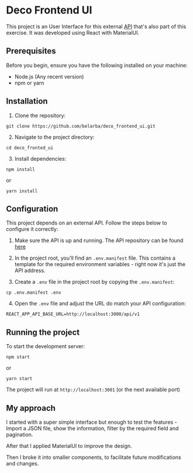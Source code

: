 # Deco Frontend UI

This project is an User Interface for this external [API](https://github.com/belarba/deco_backend_api) that's also part of this exercise.
It was developed using React with MaterialUI.

## Prerequisites

Before you begin, ensure you have the following installed on your machine:

- Node.js (Any recent version)
- npm or yarn

## Installation

1. Clone the repository:

`git clone https://github.com/belarba/deco_frontend_ui.git`

2. Navigate to the project directory:

  `cd deco_fronted_ui`

3. Install dependencies:

  `npm install`

  or

  `yarn install`

## Configuration

This project depends on an external API. Follow the steps below to configure it correctly:

  1. Make sure the API is up and running. The API repository can be found [here](https://github.com/belarba/deco_backend_api)
  
  2. In the project root, you'll find an `.env.manifest` file. This contains a template for the required environment variables - right now it's just the API address.
  
  3. Create a `.env` file in the project root by copying the `.env.manifest`:
  
  `cp .env.manifest .env`
  
  4. Open the `.env` file and adjust the URL do match your API configuration:
  
  `REACT_APP_API_BASE_URL=http://localhost:3000/api/v1`

## Running the project

To start the development server:

`npm start`

or 

`yarn start`

The project will run at `http://localhost:3001` (or the next available port)

## My approach

I started with a super simple interface but enough to test the features - Import a JSON file, show the information, filter by the required field and pagination.

After that I applied MaterialUI to improve the design.

Then I broke it into smaller components, to facilitate future modifications and changes.
  

